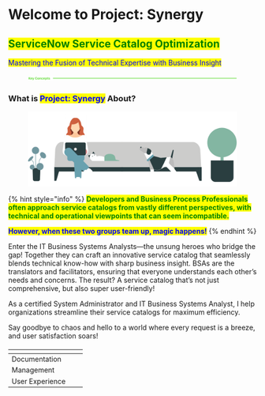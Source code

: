 # Welcome to Project: Synergy

## <mark style="color:green;">ServiceNow Service Catalog Optimization</mark>

<mark style="color:blue;">Mastering the Fusion of Technical Expertise with Business Insight</mark>

<div data-full-width="true"><figure><img src=".gitbook/assets/2024-08-21_23-09-34 (1).png" alt=""><figcaption></figcaption></figure></div>

### What is <mark style="color:blue;">Project: Synergy</mark> About? <a href="#home-about" id="home-about"></a>

<div data-full-width="true"><figure><img src=".gitbook/assets/sn-banner red hair couch dog.png" alt=""><figcaption></figcaption></figure></div>

{% hint style="info" %}
<mark style="color:green;">**Developers and Business Process Professionals often approach service catalogs from vastly different perspectives, with technical and operational viewpoints that can seem incompatible.**</mark>

<mark style="color:blue;">**However, when these two groups team up, magic happens!**</mark>
{% endhint %}

Enter the IT Business Systems Analysts—the unsung heroes who bridge the gap! Together they can craft an innovative service catalog that seamlessly blends technical know-how with sharp business insight. BSAs are the translators and facilitators, ensuring that everyone understands each other’s needs and concerns. The result? A service catalog that’s not just comprehensive, but also super user-friendly!

As a certified System Administrator and IT Business Systems Analyst, I help organizations streamline their service catalogs for maximum efficiency.

Say goodbye to chaos and hello to a world where every request is a breeze, and user satisfaction soars!

#### &#x20;<a href="#home-getincontact" id="home-getincontact"></a>

<table data-view="cards"><thead><tr><th></th><th></th><th></th></tr></thead><tbody><tr><td>Documentation</td><td></td><td></td></tr><tr><td>Management</td><td></td><td></td></tr><tr><td>User Experience</td><td></td><td></td></tr></tbody></table>
